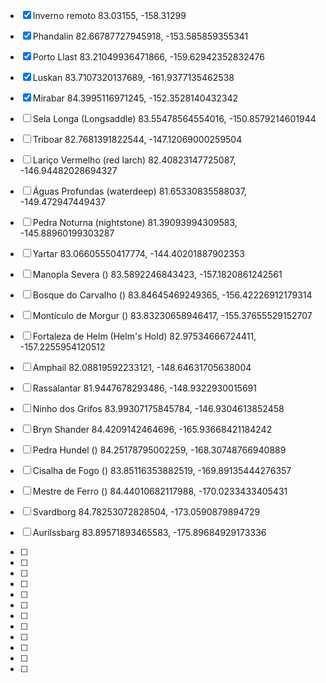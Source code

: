 - [x] Inverno remoto
83.03155, -158.31299

- [x] Phandalin
82.66787727945918, -153.585859355341

- [x] Porto Llast
83.21049936471866, -159.62942352832476

- [x] Luskan
83.7107320137689, -161.9377135462538

- [x] Mirabar
84.3995116971245, -152.3528140432342

- [ ] Sela Longa (Longsaddle)
83.55478564554016, -150.8579214601944

- [ ] Triboar
82.7681391822544, -147.12069000259504

- [ ] Lariço Vermelho (red larch)
82.40823147725087, -146.94482028694327

- [ ] Águas Profundas (waterdeep)
81.65330835588037, -149.472947449437

- [ ] Pedra Noturna (nightstone)
81.39093994309583, -145.88960199303287

- [ ] Yartar
83.06605550417774, -144.40201887902353

- [ ] Manopla Severa ()
83.5892246843423, -157.1820861242561

- [ ] Bosque do Carvalho ()
83.84645469249365, -156.42226912179314

- [ ] Montículo de Morgur ()
83.83230658946417, -155.37655529152707

- [ ] Fortaleza de Helm (Helm's Hold)
82.97534666724411, -157.2255954120512

- [ ] Amphail
82.08819592233121, -148.64631705638004

- [ ] Rassalantar
81.9447678293486, -148.9322930015691

- [ ] Ninho dos Grifos
83.99307175845784, -146.9304613852458

- [ ] Bryn Shander
84.4209142464696, -165.93668421184242

- [ ] Pedra Hundel ()
84.25178795002259, -168.30748766940889

- [ ] Cisalha de Fogo ()
83.85116353882519, -169.89135444276357

- [ ] Mestre de Ferro ()
84.44010682117988, -170.0233433405431

- [ ] Svardborg
84.78253072828504, -173.0590879894729

- [ ] Aurilssbarg
83.89571893465583, -175.89684929173336

- [ ] 


- [ ] 


- [ ] 


- [ ] 


- [ ] 


- [ ] 


- [ ] 


- [ ] 


- [ ] 


- [ ] 


- [ ] 


- [ ] 


